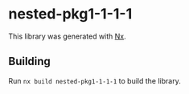 # nested-pkg1-1-1-1

This library was generated with [Nx](https://nx.dev).

## Building

Run `nx build nested-pkg1-1-1-1` to build the library.
